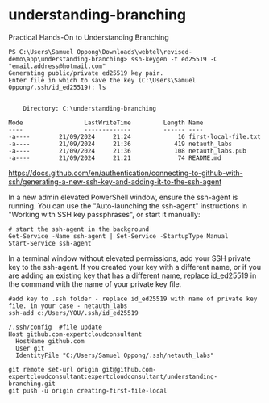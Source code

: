 # understanding-branching
Practical Hands-On to Understanding Branching



```
PS C:\Users\Samuel Oppong\Downloads\webtel\revised-demo\app\understanding-branching> ssh-keygen -t ed25519 -C "email.address@hotmail.com"
Generating public/private ed25519 key pair.
Enter file in which to save the key (C:\Users\Samuel Oppong/.ssh/id_ed25519): ls


    Directory: C:\understanding-branching

Mode                 LastWriteTime         Length Name
----                 -------------         ------ ----
-a----        21/09/2024     21:24             16 first-local-file.txt
-a----        21/09/2024     21:36            419 netauth_labs
-a----        21/09/2024     21:36            108 netauth_labs.pub
-a----        21/09/2024     21:21             74 README.md
```

https://docs.github.com/en/authentication/connecting-to-github-with-ssh/generating-a-new-ssh-key-and-adding-it-to-the-ssh-agent



In a new admin elevated PowerShell window, ensure the ssh-agent is running. You can use the "Auto-launching the ssh-agent" instructions in "Working with SSH key passphrases", or start it manually:

```
# start the ssh-agent in the background
Get-Service -Name ssh-agent | Set-Service -StartupType Manual
Start-Service ssh-agent
```


In a terminal window without elevated permissions, add your SSH private key to the ssh-agent. If you created your key with a different name, or if you are adding an existing key that has a different name, replace id_ed25519 in the command with the name of your private key file.

```
#add key to .ssh folder - replace id_ed25519 with name of private key file. in your case - netauth_labs
ssh-add c:/Users/YOU/.ssh/id_ed25519
```


```
/.ssh/config  #file update
Host github.com-expertcloudconsultant
  HostName github.com
  User git
  IdentityFile "C:/Users/Samuel Oppong/.ssh/netauth_labs"
```

```
git remote set-url origin git@github.com-expertcloudconsultant:expertcloudconsultant/understanding-branching.git
git push -u origin creating-first-file-local
```



